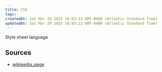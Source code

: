 ```yaml
---
title: CSS
tags: 
createdAt: Sat Mar 29 2025 16:03:13 GMT-0400 (Atlantic Standard Time)
updatedAt: Sat Mar 29 2025 16:03:13 GMT-0400 (Atlantic Standard Time)
---
```



Style sheet language



## Sources
- [wikipedia_page](https://en.wikipedia.org/wiki/CSS)
